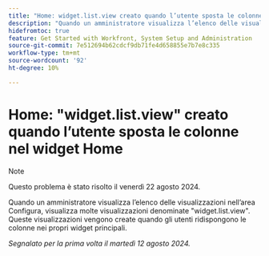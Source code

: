 ```yaml
---
title: "Home: widget.list.view creato quando l’utente sposta le colonne nel widget Home"
description: "Quando un amministratore visualizza l’elenco delle visualizzazioni nell’area Configura, visualizza molte visualizzazioni denominate widget.list.view. Queste visualizzazioni vengono create quando gli utenti ridispongono le colonne nei propri widget principali."
hidefromtoc: true
feature: Get Started with Workfront, System Setup and Administration
source-git-commit: 7e512694b62cdcf9db71fe4d658855e7b7e8c335
workflow-type: tm+mt
source-wordcount: '92'
ht-degree: 10%

---
```



# Home: &quot;widget.list.view&quot; creato quando l’utente sposta le colonne nel widget Home

>[!NOTE]
>
>Questo problema è stato risolto il venerdì 22 agosto 2024.

Quando un amministratore visualizza l’elenco delle visualizzazioni nell’area Configura, visualizza molte visualizzazioni denominate &quot;widget.list.view&quot;. Queste visualizzazioni vengono create quando gli utenti ridispongono le colonne nei propri widget principali.

_Segnalato per la prima volta il martedì 12 agosto 2024._
